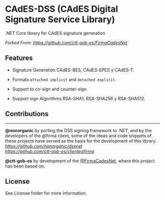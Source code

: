 # CAdES-DSS (CAdES Digital Signature Service Library)

.NET Core library for CAdES signature generation

*Forked From: <https://github.com/ctt-gob-es/FirmaCadesNet>*

## Features

- Signature Generation CAdES-BES, CAdES-EPES y CAdES-T.

- Formats `attached implicit` and `detached explicit`.

- Support to co-sign and counter-sign.

- Support sign Algorithms RSA-SHA1, RSA-SHA256 y RSA-SHA512.

## Contributions

---------------

**@nonorganic** by porting the DSS signing framework to .NET, and by the developers of the @firma client, some of the ideas and code snippets of these projects have served as the basis for the development of this library.
*<https://github.com/nonorganic/dssnet>* \
*<https://github.com/ctt-gob-es/clienteafirma>*

**@ctt-gob-es** by development of the [@FirmaCadesNet](https://github.com/ctt-gob-es/FirmaCadesNet), where this project has been based on.

## License

See License folder for more information.
